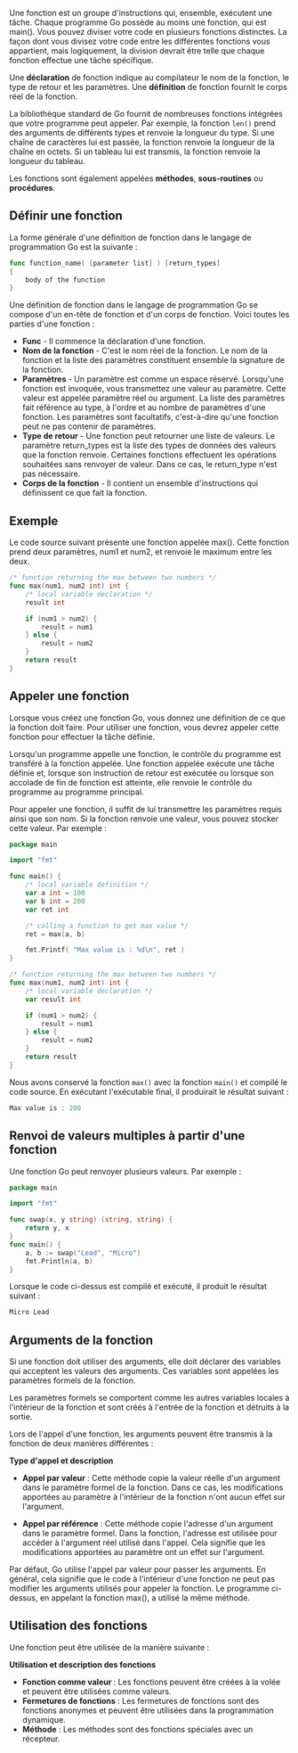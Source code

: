 Une fonction est un groupe d'instructions qui, ensemble, exécutent une tâche. Chaque programme Go possède au moins une fonction, qui est main(). Vous pouvez diviser votre code en plusieurs fonctions distinctes. La façon dont vous divisez votre code entre les différentes fonctions vous appartient, mais logiquement, la division devrait être telle que chaque fonction effectue une tâche spécifique.

Une **déclaration** de fonction indique au compilateur le nom de la fonction, le type de retour et les paramètres. Une **définition** de fonction fournit le corps réel de la fonction.

La bibliothèque standard de Go fournit de nombreuses fonctions intégrées que votre programme peut appeler. Par exemple, la fonction ```len()``` prend des arguments de différents types et renvoie la longueur du type. Si une chaîne de caractères lui est passée, la fonction renvoie la longueur de la chaîne en octets. Si un tableau lui est transmis, la fonction renvoie la longueur du tableau.

Les fonctions sont également appelées **méthodes**, **sous-routines** ou **procédures**.

## Définir une fonction

La forme générale d'une définition de fonction dans le langage de programmation Go est la suivante :

```go
func function_name( [parameter list] ) [return_types]
{
    body of the function
}
```

Une définition de fonction dans le langage de programmation Go se compose d'un en-tête de fonction et d'un corps de fonction. Voici toutes les parties d'une fonction :

- **Func** - Il commence la déclaration d'une fonction.
- **Nom de la fonction** - C'est le nom réel de la fonction. Le nom de la fonction et la liste des paramètres constituent ensemble la signature de la fonction.
- **Paramètres** - Un paramètre est comme un espace réservé. Lorsqu'une fonction est invoquée, vous transmettez une valeur au paramètre. Cette valeur est appelée paramètre réel ou argument. La liste des paramètres fait référence au type, à l'ordre et au nombre de paramètres d'une fonction. Les paramètres sont facultatifs, c'est-à-dire qu'une fonction peut ne pas contenir de paramètres.
- **Type de retour** - Une fonction peut retourner une liste de valeurs. Le paramètre return_types est la liste des types de données des valeurs que la fonction renvoie. Certaines fonctions effectuent les opérations souhaitées sans renvoyer de valeur. Dans ce cas, le return_type n'est pas nécessaire.
- **Corps de la fonction** - Il contient un ensemble d'instructions qui définissent ce que fait la fonction.

## Exemple

Le code source suivant présente une fonction appelée max(). Cette fonction prend deux paramètres, num1 et num2, et renvoie le maximum entre les deux.

```go
/* function returning the max between two numbers */
func max(num1, num2 int) int {
    /* local variable declaration */
    result int

    if (num1 > num2) {
        result = num1
    } else {
        result = num2
    }
    return result 
}
```

## Appeler une fonction

Lorsque vous créez une fonction Go, vous donnez une définition de ce que la fonction doit faire. Pour utiliser une fonction, vous devrez appeler cette fonction pour effectuer la tâche définie.

Lorsqu'un programme appelle une fonction, le contrôle du programme est transféré à la fonction appelée. Une fonction appelée exécute une tâche définie et, lorsque son instruction de retour est exécutée ou lorsque son accolade de fin de fonction est atteinte, elle renvoie le contrôle du programme au programme principal.

Pour appeler une fonction, il suffit de lui transmettre les paramètres requis ainsi que son nom. Si la fonction renvoie une valeur, vous pouvez stocker cette valeur. Par exemple :

```go
package main

import "fmt"

func main() {
    /* local variable definition */
    var a int = 100
    var b int = 200
    var ret int

    /* calling a function to get max value */
    ret = max(a, b)

    fmt.Printf( "Max value is : %d\n", ret )
}

/* function returning the max between two numbers */
func max(num1, num2 int) int {
    /* local variable declaration */
    var result int

    if (num1 > num2) {
        result = num1
    } else {
        result = num2
    }
    return result 
}
```

Nous avons conservé la fonction ```max()``` avec la fonction ```main()``` et compilé le code source. En exécutant l'exécutable final, il produirait le résultat suivant :

```go
Max value is : 200
```

## Renvoi de valeurs multiples à partir d'une fonction

Une fonction Go peut renvoyer plusieurs valeurs. Par exemple :

```go
package main

import "fmt"

func swap(x, y string) (string, string) {
    return y, x
}
func main() {
    a, b := swap("Lead", "Micro")
    fmt.Println(a, b)
}
```

Lorsque le code ci-dessus est compilé et exécuté, il produit le résultat suivant :

```bash
Micro Lead
```

## Arguments de la fonction

Si une fonction doit utiliser des arguments, elle doit déclarer des variables qui acceptent les valeurs des arguments. Ces variables sont appelées les paramètres formels de la fonction.

Les paramètres formels se comportent comme les autres variables locales à l'intérieur de la fonction et sont créés à l'entrée de la fonction et détruits à la sortie.

Lors de l'appel d'une fonction, les arguments peuvent être transmis à la fonction de deux manières différentes :

**Type d'appel et description**

- **Appel par valeur** : Cette méthode copie la valeur réelle d'un argument dans le paramètre formel de la fonction. Dans ce cas, les modifications apportées au paramètre à l'intérieur de la fonction n'ont aucun effet sur l'argument.

- **Appel par référence** : Cette méthode copie l'adresse d'un argument dans le paramètre formel. Dans la fonction, l'adresse est utilisée pour accéder à l'argument réel utilisé dans l'appel. Cela signifie que les modifications apportées au paramètre ont un effet sur l'argument.

Par défaut, Go utilise l'appel par valeur pour passer les arguments. En général, cela signifie que le code à l'intérieur d'une fonction ne peut pas modifier les arguments utilisés pour appeler la fonction. Le programme ci-dessus, en appelant la fonction max(), a utilisé la même méthode.

## Utilisation des fonctions

Une fonction peut être utilisée de la manière suivante :

**Utilisation et description des fonctions**

- **Fonction comme valeur** : Les fonctions peuvent être créées à la volée et peuvent être utilisées comme valeurs.
- **Fermetures de fonctions** : Les fermetures de fonctions sont des fonctions anonymes et peuvent être utilisées dans la programmation dynamique.
- **Méthode** : Les méthodes sont des fonctions spéciales avec un récepteur.